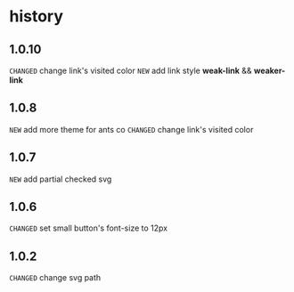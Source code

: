 # history

## 1.0.10
`CHANGED` change link's visited color
`NEW` add link style __weak-link__ && __weaker-link__

## 1.0.8
`NEW` add more theme for ants co
`CHANGED` change link's visited color

## 1.0.7
`NEW` add partial checked svg

## 1.0.6

`CHANGED` set small button's font-size to 12px

## 1.0.2

`CHANGED` change svg path